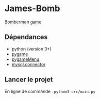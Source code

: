 # James-Bomb
Bomberman game 

## Dépendances 
- python (version 3+)
- [pygame](https://www.pygame.org/wiki/GettingStarted)
- [pygameMenu](https://github.com/ppizarror/pygame-menu)
- [mysql.connector](https://pynative.com/install-mysql-connector-python/)

## Lancer le projet
En ligne de commande : `python3 src/main.py`
